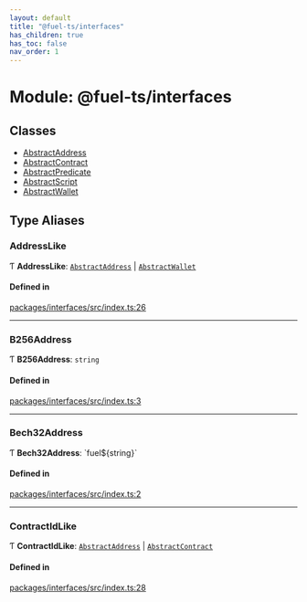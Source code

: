 ```yaml
---
layout: default
title: "@fuel-ts/interfaces"
has_children: true
has_toc: false
nav_order: 1
---
```


# Module: @fuel-ts/interfaces

## Classes

- [AbstractAddress](classes/AbstractAddress.md)
- [AbstractContract](classes/AbstractContract.md)
- [AbstractPredicate](classes/AbstractPredicate.md)
- [AbstractScript](classes/AbstractScript.md)
- [AbstractWallet](classes/AbstractWallet.md)

## Type Aliases

### AddressLike

Ƭ **AddressLike**: [`AbstractAddress`](classes/AbstractAddress.md) \| [`AbstractWallet`](classes/AbstractWallet.md)

#### Defined in

[packages/interfaces/src/index.ts:26](https://github.com/FuelLabs/fuels-ts/blob/master/packages/interfaces/src/index.ts#L26)

___

### B256Address

Ƭ **B256Address**: `string`

#### Defined in

[packages/interfaces/src/index.ts:3](https://github.com/FuelLabs/fuels-ts/blob/master/packages/interfaces/src/index.ts#L3)

___

### Bech32Address

Ƭ **Bech32Address**: \`fuel${string}\`

#### Defined in

[packages/interfaces/src/index.ts:2](https://github.com/FuelLabs/fuels-ts/blob/master/packages/interfaces/src/index.ts#L2)

___

### ContractIdLike

Ƭ **ContractIdLike**: [`AbstractAddress`](classes/AbstractAddress.md) \| [`AbstractContract`](classes/AbstractContract.md)

#### Defined in

[packages/interfaces/src/index.ts:28](https://github.com/FuelLabs/fuels-ts/blob/master/packages/interfaces/src/index.ts#L28)

